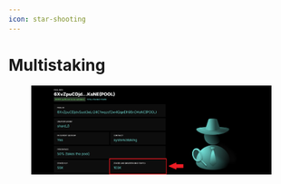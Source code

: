 ```yaml
---
icon: star-shooting
---
```


# Multistaking

<figure><img src="../../../.gitbook/assets/image (1).png" alt=""><figcaption></figcaption></figure>
